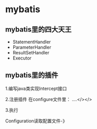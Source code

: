 # mybatis

## mybatis里的四大天王

- StatementHandler
- ParameterHandler
- ResultSetHandler
- Executor



## mybatis里的插件

1.编写java类实现Intercept接口

2.注册插件   在configure文件里：<build> <plugin>....</></>

3.执行



Configuration读取配置文件-》





